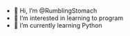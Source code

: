 - 👋 Hi, I’m @RumblingStomach
- 👀 I’m interested in learning to program
- 🌱 I’m currently learning Python


<!---
RumblingStomach/RumblingStomach is a ✨ special ✨ repository because its `README.md` (this file) appears on your GitHub profile.
You can click the Preview link to take a look at your changes.
--->
